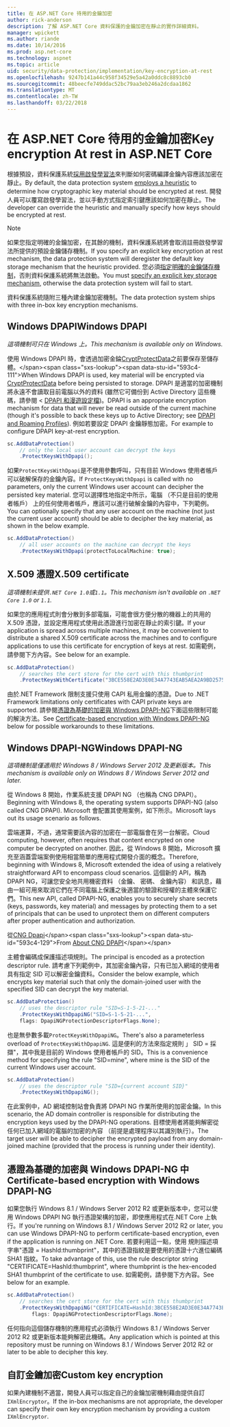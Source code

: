 ```yaml
---
title: 在 ASP.NET Core 待用的金鑰加密
author: rick-anderson
description: 了解 ASP.NET Core 資料保護的金鑰加密在靜止的實作詳細資料。
manager: wpickett
ms.author: riande
ms.date: 10/14/2016
ms.prod: asp.net-core
ms.technology: aspnet
ms.topic: article
uid: security/data-protection/implementation/key-encryption-at-rest
ms.openlocfilehash: 9247b141a44c958f34529e5a42a0ddc8c8893cb0
ms.sourcegitcommit: 48beecfe749ddac52bc79aa3eb246a2dcdaa1862
ms.translationtype: MT
ms.contentlocale: zh-TW
ms.lasthandoff: 03/22/2018
---
```

# <a name="key-encryption-at-rest-in-aspnet-core"></a><span data-ttu-id="593c4-103">在 ASP.NET Core 待用的金鑰加密</span><span class="sxs-lookup"><span data-stu-id="593c4-103">Key encryption At rest in ASP.NET Core</span></span>

<a name="data-protection-implementation-key-encryption-at-rest"></a>

<span data-ttu-id="593c4-104">根據預設，資料保護系統[採用啟發學習法](xref:security/data-protection/configuration/default-settings)來判斷如何密碼編譯金鑰內容應該加密在靜止。</span><span class="sxs-lookup"><span data-stu-id="593c4-104">By default, the data protection system [employs a heuristic](xref:security/data-protection/configuration/default-settings) to determine how cryptographic key material should be encrypted at rest.</span></span> <span data-ttu-id="593c4-105">開發人員可以覆寫啟發學習法，並以手動方式指定索引鍵應該如何加密在靜止。</span><span class="sxs-lookup"><span data-stu-id="593c4-105">The developer can override the heuristic and manually specify how keys should be encrypted at rest.</span></span>

> [!NOTE]
> <span data-ttu-id="593c4-106">如果您指定明確的金鑰加密，在其餘的機制，資料保護系統將會取消註冊啟發學習法所提供的預設金鑰儲存機制。</span><span class="sxs-lookup"><span data-stu-id="593c4-106">If you specify an explicit key encryption at rest mechanism, the data protection system will deregister the default key storage mechanism that the heuristic provided.</span></span> <span data-ttu-id="593c4-107">您必須[指定明確的金鑰儲存機制](xref:security/data-protection/implementation/key-storage-providers#data-protection-implementation-key-storage-providers)，否則資料保護系統將無法啟動。</span><span class="sxs-lookup"><span data-stu-id="593c4-107">You must [specify an explicit key storage mechanism](xref:security/data-protection/implementation/key-storage-providers#data-protection-implementation-key-storage-providers), otherwise the data protection system will fail to start.</span></span>

<a name="data-protection-implementation-key-encryption-at-rest-providers"></a>

<span data-ttu-id="593c4-108">資料保護系統隨附三種內建金鑰加密機制。</span><span class="sxs-lookup"><span data-stu-id="593c4-108">The data protection system ships with three in-box key encryption mechanisms.</span></span>

## <a name="windows-dpapi"></a><span data-ttu-id="593c4-109">Windows DPAPI</span><span class="sxs-lookup"><span data-stu-id="593c4-109">Windows DPAPI</span></span>

<span data-ttu-id="593c4-110">*這項機制可只在 Windows 上。*</span><span class="sxs-lookup"><span data-stu-id="593c4-110">*This mechanism is available only on Windows.*</span></span>

<span data-ttu-id="593c4-111">使用 Windows DPAPI 時，會透過加密金錀[CryptProtectData](https://msdn.microsoft.com/library/windows/desktop/aa380261(v=vs.85).aspx)之前要保存至儲存體。</span><span class="sxs-lookup"><span data-stu-id="593c4-111">When Windows DPAPI is used, key material will be encrypted via [CryptProtectData](https://msdn.microsoft.com/library/windows/desktop/aa380261(v=vs.85).aspx) before being persisted to storage.</span></span> <span data-ttu-id="593c4-112">DPAPI 是適當的加密機制將永遠不會讀取目前電腦以外的資料 (雖然它可備份到 Active Directory 這些機碼，請參閱 < [DPAPI 和漫遊設定檔](https://support.microsoft.com/kb/309408/#6))。</span><span class="sxs-lookup"><span data-stu-id="593c4-112">DPAPI is an appropriate encryption mechanism for data that will never be read outside of the current machine (though it's possible to back these keys up to Active Directory; see [DPAPI and Roaming Profiles](https://support.microsoft.com/kb/309408/#6)).</span></span> <span data-ttu-id="593c4-113">例如若要設定 DPAPI 金鑰靜態加密。</span><span class="sxs-lookup"><span data-stu-id="593c4-113">For example to configure DPAPI key-at-rest encryption.</span></span>

```csharp
sc.AddDataProtection()
    // only the local user account can decrypt the keys
    .ProtectKeysWithDpapi();
```

<span data-ttu-id="593c4-114">如果`ProtectKeysWithDpapi`是不使用參數呼叫，只有目前 Windows 使用者帳戶可以破解保存的金鑰內容。</span><span class="sxs-lookup"><span data-stu-id="593c4-114">If `ProtectKeysWithDpapi` is called with no parameters, only the current Windows user account can decipher the persisted key material.</span></span> <span data-ttu-id="593c4-115">您可以選擇性地指定中所示，電腦 （不只是目前的使用者帳戶） 上的任何使用者帳戶，應該可以進行破解金鑰的內容中，下列範例。</span><span class="sxs-lookup"><span data-stu-id="593c4-115">You can optionally specify that any user account on the machine (not just the current user account) should be able to decipher the key material, as shown in the below example.</span></span>

```csharp
sc.AddDataProtection()
    // all user accounts on the machine can decrypt the keys
    .ProtectKeysWithDpapi(protectToLocalMachine: true);
```

## <a name="x509-certificate"></a><span data-ttu-id="593c4-116">X.509 憑證</span><span class="sxs-lookup"><span data-stu-id="593c4-116">X.509 certificate</span></span>

<span data-ttu-id="593c4-117">*這項機制未提供`.NET Core 1.0`或`1.1`。*</span><span class="sxs-lookup"><span data-stu-id="593c4-117">*This mechanism isn't available on `.NET Core 1.0` or `1.1`.*</span></span>

<span data-ttu-id="593c4-118">如果您的應用程式則會分散到多部電腦，可能會很方便分散的機器上的共用的 X.509 憑證，並設定應用程式使用此憑證進行加密在靜止的索引鍵。</span><span class="sxs-lookup"><span data-stu-id="593c4-118">If your application is spread across multiple machines, it may be convenient to distribute a shared X.509 certificate across the machines and to configure applications to use this certificate for encryption of keys at rest.</span></span> <span data-ttu-id="593c4-119">如需範例，請參閱下方內容。</span><span class="sxs-lookup"><span data-stu-id="593c4-119">See below for an example.</span></span>

```csharp
sc.AddDataProtection()
    // searches the cert store for the cert with this thumbprint
    .ProtectKeysWithCertificate("3BCE558E2AD3E0E34A7743EAB5AEA2A9BD2575A0");
```

<span data-ttu-id="593c4-120">由於.NET Framework 限制支援只使用 CAPI 私用金鑰的憑證。</span><span class="sxs-lookup"><span data-stu-id="593c4-120">Due to .NET Framework limitations only certificates with CAPI private keys are supported.</span></span> <span data-ttu-id="593c4-121">請參閱[憑證為基礎的加密與 Windows DPAPI-NG](#data-protection-implementation-key-encryption-at-rest-dpapi-ng)下面這些限制可能的解決方法。</span><span class="sxs-lookup"><span data-stu-id="593c4-121">See [Certificate-based encryption with Windows DPAPI-NG](#data-protection-implementation-key-encryption-at-rest-dpapi-ng) below for possible workarounds to these limitations.</span></span>

<a name="data-protection-implementation-key-encryption-at-rest-dpapi-ng"></a>

## <a name="windows-dpapi-ng"></a><span data-ttu-id="593c4-122">Windows DPAPI-NG</span><span class="sxs-lookup"><span data-stu-id="593c4-122">Windows DPAPI-NG</span></span>

<span data-ttu-id="593c4-123">*這項機制是僅適用於 Windows 8 / Windows Server 2012 及更新版本。*</span><span class="sxs-lookup"><span data-stu-id="593c4-123">*This mechanism is available only on Windows 8 / Windows Server 2012 and later.*</span></span>

<span data-ttu-id="593c4-124">從 Windows 8 開始，作業系統支援 DPAPI NG （也稱為 CNG DPAPI）。</span><span class="sxs-lookup"><span data-stu-id="593c4-124">Beginning with Windows 8, the operating system supports DPAPI-NG (also called CNG DPAPI).</span></span> <span data-ttu-id="593c4-125">Microsoft 會配置其使用案例，如下所示。</span><span class="sxs-lookup"><span data-stu-id="593c4-125">Microsoft lays out its usage scenario as follows.</span></span>

   <span data-ttu-id="593c4-126">雲端運算，不過，通常需要該內容的加密在一部電腦會在另一台解密。</span><span class="sxs-lookup"><span data-stu-id="593c4-126">Cloud computing, however, often requires that content encrypted on one computer be decrypted on another.</span></span> <span data-ttu-id="593c4-127">因此，從 Windows 8 開始，Microsoft 擴充至涵蓋雲端案例使用相當簡單的應用程式開發介面的概念。</span><span class="sxs-lookup"><span data-stu-id="593c4-127">Therefore, beginning with Windows 8, Microsoft extended the idea of using a relatively straightforward API to encompass cloud scenarios.</span></span> <span data-ttu-id="593c4-128">這個新的 API，稱為 DPAPI NG，可讓您安全地共用機密資料 （金鑰、 密碼、 金鑰內容） 和訊息，藉由一組可用來取消它們在不同電腦上保護之後適當的驗證和授權的主體來保護它們。</span><span class="sxs-lookup"><span data-stu-id="593c4-128">This new API, called DPAPI-NG, enables you to securely share secrets (keys, passwords, key material) and messages by protecting them to a set of principals that can be used to unprotect them on different computers after proper authentication and authorization.</span></span>

   <span data-ttu-id="593c4-129">從[CNG Dpapi](https://msdn.microsoft.com/library/windows/desktop/hh706794(v=vs.85).aspx)</span><span class="sxs-lookup"><span data-stu-id="593c4-129">From [About CNG DPAPI](https://msdn.microsoft.com/library/windows/desktop/hh706794(v=vs.85).aspx)</span></span>

<span data-ttu-id="593c4-130">主體會編碼成保護描述項規則。</span><span class="sxs-lookup"><span data-stu-id="593c4-130">The principal is encoded as a protection descriptor rule.</span></span> <span data-ttu-id="593c4-131">請考慮下列範例中，其加密金鑰內容，只有已加入網域的使用者具有指定 SID 可以解密金鑰資料。</span><span class="sxs-lookup"><span data-stu-id="593c4-131">Consider the below example, which encrypts key material such that only the domain-joined user with the specified SID can decrypt the key material.</span></span>

```csharp
sc.AddDataProtection()
    // uses the descriptor rule "SID=S-1-5-21-..."
    .ProtectKeysWithDpapiNG("SID=S-1-5-21-...",
    flags: DpapiNGProtectionDescriptorFlags.None);
```

<span data-ttu-id="593c4-132">也是無參數多載`ProtectKeysWithDpapiNG`。</span><span class="sxs-lookup"><span data-stu-id="593c4-132">There's also a parameterless overload of `ProtectKeysWithDpapiNG`.</span></span> <span data-ttu-id="593c4-133">這是便利的方法來指定規則 」 SID = 採擷"，其中我是目前的 Windows 使用者帳戶的 SID。</span><span class="sxs-lookup"><span data-stu-id="593c4-133">This is a convenience method for specifying the rule "SID=mine", where mine is the SID of the current Windows user account.</span></span>

```csharp
sc.AddDataProtection()
    // uses the descriptor rule "SID={current account SID}"
    .ProtectKeysWithDpapiNG();
```

<span data-ttu-id="593c4-134">在此案例中，AD 網域控制站會負責將 DPAPI NG 作業所使用的加密金鑰。</span><span class="sxs-lookup"><span data-stu-id="593c4-134">In this scenario, the AD domain controller is responsible for distributing the encryption keys used by the DPAPI-NG operations.</span></span> <span data-ttu-id="593c4-135">目標使用者將能夠解密從任何已加入網域的電腦的加密的內容 （前提是處理程序以其識別執行）。</span><span class="sxs-lookup"><span data-stu-id="593c4-135">The target user will be able to decipher the encrypted payload from any domain-joined machine (provided that the process is running under their identity).</span></span>

## <a name="certificate-based-encryption-with-windows-dpapi-ng"></a><span data-ttu-id="593c4-136">憑證為基礎的加密與 Windows DPAPI-NG 中</span><span class="sxs-lookup"><span data-stu-id="593c4-136">Certificate-based encryption with Windows DPAPI-NG</span></span>

<span data-ttu-id="593c4-137">如果您執行 Windows 8.1 / Windows Server 2012 R2 或更新版本中，您可以使用 Windows DPAPI NG 執行憑證架構的加密，即使應用程式在.NET Core 上執行。</span><span class="sxs-lookup"><span data-stu-id="593c4-137">If you're running on Windows 8.1 / Windows Server 2012 R2 or later, you can use Windows DPAPI-NG to perform certificate-based encryption, even if the application is running on .NET Core.</span></span> <span data-ttu-id="593c4-138">若要利用這一點，使用 規則描述項字串"憑證 = HashId:thumbprint"，其中的憑證指紋是要使用的憑證十六進位編碼 SHA1 指紋。</span><span class="sxs-lookup"><span data-stu-id="593c4-138">To take advantage of this, use the rule descriptor string "CERTIFICATE=HashId:thumbprint", where thumbprint is the hex-encoded SHA1 thumbprint of the certificate to use.</span></span> <span data-ttu-id="593c4-139">如需範例，請參閱下方內容。</span><span class="sxs-lookup"><span data-stu-id="593c4-139">See below for an example.</span></span>

```csharp
sc.AddDataProtection()
    // searches the cert store for the cert with this thumbprint
    .ProtectKeysWithDpapiNG("CERTIFICATE=HashId:3BCE558E2AD3E0E34A7743EAB5AEA2A9BD2575A0",
        flags: DpapiNGProtectionDescriptorFlags.None);
```

<span data-ttu-id="593c4-140">任何指向這個儲存機制的應用程式必須執行 Windows 8.1 / Windows Server 2012 R2 或更新版本能夠解密此機碼。</span><span class="sxs-lookup"><span data-stu-id="593c4-140">Any application which is pointed at this repository must be running on Windows 8.1 / Windows Server 2012 R2 or later to be able to decipher this key.</span></span>

## <a name="custom-key-encryption"></a><span data-ttu-id="593c4-141">自訂金鑰加密</span><span class="sxs-lookup"><span data-stu-id="593c4-141">Custom key encryption</span></span>

<span data-ttu-id="593c4-142">如果內建機制不適當，開發人員可以指定自己的金鑰加密機制藉由提供自訂`IXmlEncryptor`。</span><span class="sxs-lookup"><span data-stu-id="593c4-142">If the in-box mechanisms are not appropriate, the developer can specify their own key encryption mechanism by providing a custom `IXmlEncryptor`.</span></span>
